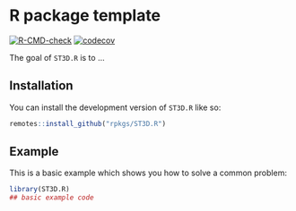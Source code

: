 
# R package template

<!-- badges: start -->
[![R-CMD-check](https://github.com/rpkgs/ST3D.R/actions/workflows/R-CMD-check.yaml/badge.svg)](https://github.com/rpkgs/ST3D.R/actions/workflows/R-CMD-check.yaml)
[![codecov](https://codecov.io/gh/rpkgs/ST3D.R/branch/master/graph/badge.svg)](https://app.codecov.io/gh/rpkgs/ST3D.R)
<!-- [![CRAN](http://www.r-pkg.org/badges/version/ST3D.R)](https://cran.r-project.org/package=ST3D.R) -->
<!-- [![total](http://cranlogs.r-pkg.org/badges/grand-total/ST3D.R)](https://www.rpackages.io/package/ST3D.R) -->
<!-- [![monthly](http://cranlogs.r-pkg.org/badges/ST3D.R)](https://www.rpackages.io/package/ST3D.R) -->
<!-- badges: end -->

The goal of `ST3D.R` is to ...

## Installation

You can install the development version of `ST3D.R` like so:

``` r
remotes::install_github("rpkgs/ST3D.R")
```

## Example

This is a basic example which shows you how to solve a common problem:

``` r
library(ST3D.R)
## basic example code
```
